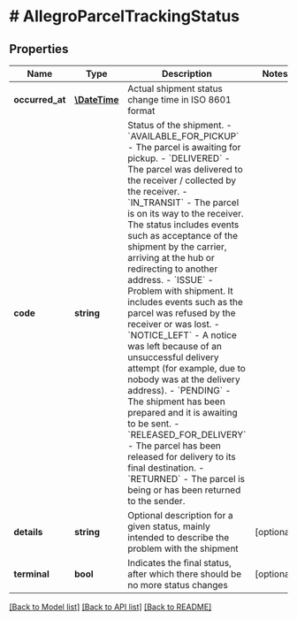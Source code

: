 # # AllegroParcelTrackingStatus

## Properties

Name | Type | Description | Notes
------------ | ------------- | ------------- | -------------
**occurred_at** | [**\DateTime**](\DateTime.md) | Actual shipment status change time in ISO 8601 format |
**code** | **string** | Status of the shipment. - &#x60;AVAILABLE_FOR_PICKUP&#x60; - The parcel is awaiting for pickup. - &#x60;DELIVERED&#x60; - The parcel was delivered to the receiver / collected by the receiver. - &#x60;IN_TRANSIT&#x60; - The parcel is on its way to the receiver. The status includes events such as acceptance of the shipment by the carrier, arriving at the hub or redirecting to another address. - &#x60;ISSUE&#x60; - Problem with shipment. It includes events such as the parcel was refused by the receiver or was lost. - &#x60;NOTICE_LEFT&#x60; - A notice was left because of an unsuccessful delivery attempt (for example, due to nobody was at the delivery address). - &#x60;PENDING&#x60; - The shipment has been prepared and it is awaiting to be sent. - &#x60;RELEASED_FOR_DELIVERY&#x60; - The parcel has been released for delivery to its final destination. - &#x60;RETURNED&#x60; - The parcel is being or has been returned to the sender. |
**details** | **string** | Optional description for a given status, mainly intended to describe the problem with the shipment | [optional]
**terminal** | **bool** | Indicates the final status, after which there should be no more status changes | [optional]

[[Back to Model list]](../../README.md#models) [[Back to API list]](../../README.md#endpoints) [[Back to README]](../../README.md)
